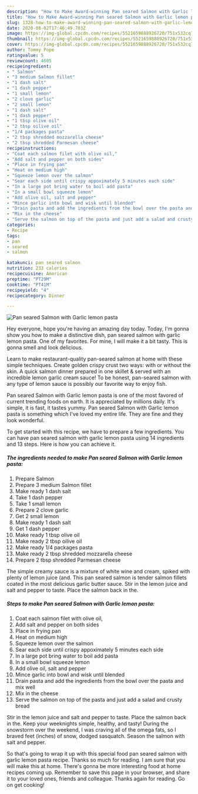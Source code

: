 ```yaml
---
description: "How to Make Award-winning Pan seared Salmon with Garlic lemon pasta"
title: "How to Make Award-winning Pan seared Salmon with Garlic lemon pasta"
slug: 1328-how-to-make-award-winning-pan-seared-salmon-with-garlic-lemon-pasta
date: 2020-08-02T17:46:49.703Z
image: https://img-global.cpcdn.com/recipes/5521659888926720/751x532cq70/pan-seared-salmon-with-garlic-lemon-pasta-recipe-main-photo.jpg
thumbnail: https://img-global.cpcdn.com/recipes/5521659888926720/751x532cq70/pan-seared-salmon-with-garlic-lemon-pasta-recipe-main-photo.jpg
cover: https://img-global.cpcdn.com/recipes/5521659888926720/751x532cq70/pan-seared-salmon-with-garlic-lemon-pasta-recipe-main-photo.jpg
author: Tommy Pope
ratingvalue: 5
reviewcount: 4605
recipeingredient:
- " Salmon"
- "3 medium Salmon fillet"
- "1 dash salt"
- "1 dash pepper"
- "1 small lemon"
- "2 clove garlic"
- "2 small lemon"
- "1 dash salt"
- "1 dash pepper"
- "1 tbsp olive oil"
- "2 tbsp oilive oil"
- "1/4 packages pasta"
- "2 tbsp shredded mozzarella cheese"
- "2 tbsp shredded Parmesan cheese"
recipeinstructions:
- "Coat each salmon filet with olive oil,"
- "Add salt and pepper on both sides"
- "Place in frying pan"
- "Heat on medium high"
- "Squeeze lemon over the salmon"
- "Sear each side until crispy appoximately 5 minutes each side"
- "In a large pot bring water to boil add pasta"
- "In a small bowl squeeze lemon"
- "Add olive oil, salt and pepper"
- "Mince garlic into bowl and wisk until blended"
- "Drain pasta and add the ingredients from the bowl over the pasta and mix well"
- "Mix in the cheese"
- "Serve the salmon on top of the pasta and just add a salad and crusty bread"
categories:
- Recipe
tags:
- pan
- seared
- salmon

katakunci: pan seared salmon 
nutrition: 233 calories
recipecuisine: American
preptime: "PT29M"
cooktime: "PT41M"
recipeyield: "4"
recipecategory: Dinner

---
```



![Pan seared Salmon with Garlic lemon pasta](https://img-global.cpcdn.com/recipes/5521659888926720/751x532cq70/pan-seared-salmon-with-garlic-lemon-pasta-recipe-main-photo.jpg)

Hey everyone, hope you're having an amazing day today. Today, I'm gonna show you how to make a distinctive dish, pan seared salmon with garlic lemon pasta. One of my favorites. For mine, I will make it a bit tasty. This is gonna smell and look delicious.

Learn to make restaurant-quality pan-seared salmon at home with these simple techniques. Create golden crispy crust two ways: with or without the skin. A quick salmon dinner prepared in one skillet &amp; served with an incredible lemon garlic cream sauce! To be honest, pan-seared salmon with any type of lemon sauce is possibly our favorite way to enjoy fish.

Pan seared Salmon with Garlic lemon pasta is one of the most favored of current trending foods on earth. It is appreciated by millions daily. It's simple, it is fast, it tastes yummy. Pan seared Salmon with Garlic lemon pasta is something which I've loved my entire life. They are fine and they look wonderful.


To get started with this recipe, we have to prepare a few ingredients. You can have pan seared salmon with garlic lemon pasta using 14 ingredients and 13 steps. Here is how you can achieve it.

<!--inarticleads1-->

##### The ingredients needed to make Pan seared Salmon with Garlic lemon pasta:

1. Prepare  Salmon
1. Prepare 3 medium Salmon fillet
1. Make ready 1 dash salt
1. Take 1 dash pepper
1. Take 1 small lemon
1. Prepare 2 clove garlic
1. Get 2 small lemon
1. Make ready 1 dash salt
1. Get 1 dash pepper
1. Make ready 1 tbsp olive oil
1. Make ready 2 tbsp oilive oil
1. Make ready 1/4 packages pasta
1. Make ready 2 tbsp shredded mozzarella cheese
1. Prepare 2 tbsp shredded Parmesan cheese


The simple creamy sauce is a mixture of white wine and cream, spiked with plenty of lemon juice (and. This pan seared salmon is tender salmon fillets coated in the most delicious garlic butter sauce. Stir in the lemon juice and salt and pepper to taste. Place the salmon back in the. 

<!--inarticleads2-->

##### Steps to make Pan seared Salmon with Garlic lemon pasta:

1. Coat each salmon filet with olive oil,
1. Add salt and pepper on both sides
1. Place in frying pan
1. Heat on medium high
1. Squeeze lemon over the salmon
1. Sear each side until crispy appoximately 5 minutes each side
1. In a large pot bring water to boil add pasta
1. In a small bowl squeeze lemon
1. Add olive oil, salt and pepper
1. Mince garlic into bowl and wisk until blended
1. Drain pasta and add the ingredients from the bowl over the pasta and mix well
1. Mix in the cheese
1. Serve the salmon on top of the pasta and just add a salad and crusty bread


Stir in the lemon juice and salt and pepper to taste. Place the salmon back in the. Keep your weeknights simple, healthy, and tasty! During the snowstorm over the weekend, I was craving all of the omega fats, so I braved feet (inches) of snow, dodged sasquatch. Season the salmon with salt and pepper. 

So that's going to wrap it up with this special food pan seared salmon with garlic lemon pasta recipe. Thanks so much for reading. I am sure that you will make this at home. There's gonna be more interesting food at home recipes coming up. Remember to save this page in your browser, and share it to your loved ones, friends and colleague. Thanks again for reading. Go on get cooking!
